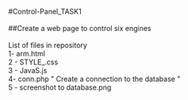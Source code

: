 #Control-Panel_TASK1 
<br>
<br>
##Create a web page to control six engines 
<br>
<br>
List of files in repository
<br>
1- arm.html
<br>
2 - STYLE_.css
<br>
3 - JavaS.js
<br>
4- conn.php " Create a connection to the database "
<br>
5 - screenshot to database.png
<br>
